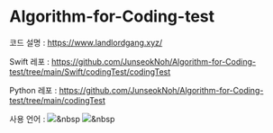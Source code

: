 # Algorithm-for-Coding-test

코드 설명 : https://www.landlordgang.xyz/

Swift 레포 : https://github.com/JunseokNoh/Algorithm-for-Coding-test/tree/main/Swift/codingTest/codingTest

Python 레포 : https://github.com/JunseokNoh/Algorithm-for-Coding-test/tree/main/codingTest

사용 언어 : 
<img src="https://img.shields.io/badge/Python-3766AB?style=flat-square&logo=Python&logoColor=white"/></a>&nbsp 
<img src="https://img.shields.io/badge/Python-3766AB?style=flat-square&logo=Python&logoColor=white"/></a>&nbsp 

